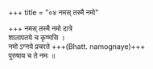 +++
title = "०४ नमस् तस्मै नमो"

+++
नमस् तस्मै नमो दात्रे  
शालापतये च कृण्मसि ।  
नमो ऽग्नये प्रचरते +++(Bhatt. namognaye)+++  
पुरुषाय च ते नमः ॥
